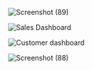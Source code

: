 ![Screenshot (89)](https://github.com/user-attachments/assets/b5991f77-75dd-4cb8-b792-3199a4829a93)

![Sales Dashboard](https://github.com/user-attachments/assets/3a17898c-e4ac-4bc1-b0c7-2af1983b0a5b)

![Customer dashboard](https://github.com/user-attachments/assets/30cfdd17-b846-4b03-9fa6-9180447dd46e)

![Screenshot (88)](https://github.com/user-attachments/assets/523b8feb-32e9-409a-838a-efeb079cc95e)
